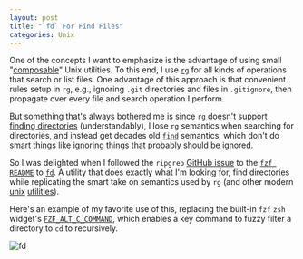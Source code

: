 ```yaml
---
layout: post
title: "`fd` For Find Files"
categories: Unix
---
```


One of the concepts I want to emphasize is the advantage of using small "[composable](https://en.wikipedia.org/wiki/Composability)" Unix utilities. To this end, I use [`rg`](https://github.com/BurntSushi/ripgrep) for all kinds of operations that search or list files. One advantage of this approach is that convenient rules setup in `rg`, e.g., ignoring `.git` directories and files in `.gitignore`, then propagate over every file and search operation I perform.

But something that's always bothered me is since `rg` [doesn't support finding directories](https://github.com/BurntSushi/ripgrep/issues/169) (understandably), I lose `rg` semantics when searching for directories, and instead get decades old [`find`](https://en.wikipedia.org/wiki/Find_(Unix)) semantics, which don't do smart things like ignoring things that probably should be ignored.

So I was delighted when I followed the `ripgrep` [GitHub issue](https://github.com/BurntSushi/ripgrep/issues/169) to the [`fzf README`](https://github.com/junegunn/fzf#respecting-gitignore) to [`fd`](https://github.com/sharkdp/fd). A utility that does exactly what I'm looking for, find directories while replicating the smart take on semantics used by `rg` (and other modern [unix](https://github.com/ggreer/the_silver_searcher) [utilities](https://beyondgrep.com/)).

Here's an example of my favorite use of this, replacing the built-in `fzf` `zsh` widget's [`FZF_ALT_C_COMMAND`](https://github.com/junegunn/fzf/blob/24236860c89242ac0a341ff911c93f25032dc051/README.md#key-bindings-for-command-line), which enables a key command to fuzzy filter a directory to `cd` to recursively.

![fd](https://blog.robenkleene.com/assets/2018-03-08-fd.gif)
